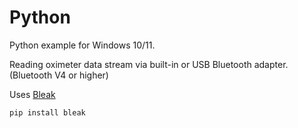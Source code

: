 # Python
Python example for Windows 10/11.

Reading oximeter data stream via built-in or USB Bluetooth adapter. (Bluetooth V4 or higher)

Uses [Bleak](https://bleak.readthedocs.io/en/latest/installation.html)
```
pip install bleak
```